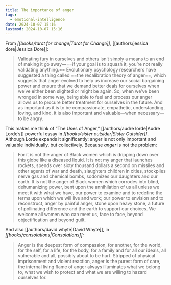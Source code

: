 ```yaml
---
title: The importance of anger
tags:
  - emotional-intelligence
date: 2024-10-07 15:16
lastmod: 2024-10-07 15:16
---
```

From *[[books/tarot for change|Tarot for Change]],* [[authors/jessica dore|Jessica Dore]]:

> Validating fury in ourselves and others isn’t simply a means to an end of making it go away—==if your goal is to squash it, you’re not really validating anything.== Evolutionary psychology researchers have suggested a thing called ==the recalibration theory of anger==, which suggests that anger evolved to help us increase our social bargaining power and ensure that we demand better deals for ourselves when we’ve either been slighted or might be again. So, when we’ve been wronged in some way, being able to feel and process our anger allows us to procure better treatment for ourselves in the future. And as important as it is to be compassionate, empathetic, understanding, loving, and kind, it is also important and valuable—when necessary—to be angry.

This makes me think of “The Uses of Anger,” [[authors/audre lorde|Audre Lorde’s]] powerful essay in *[[books/sister outsider|Sister Outsider]]*. Although Lorde expands it significantly: anger is not only important and valuable individually, but collectively. Because *anger* is not the problem:

> For it is not the anger of Black women which is dripping down over this globe like a diseased liquid. It is not my anger that launches rockets, spends over sixty thousand dollars a second on missiles and other agents of war and death, slaughters children in cities, stockpiles nerve gas and chemical bombs, sodomizes our daughters and our earth. It is not the anger of Black women which corrodes into blind, dehumanizing power, bent upon the annihilation of us all unless we meet it with what we have, our power to examine and to redefine the terms upon which we will live and work; our power to envision and to reconstruct, anger by painful anger, stone upon heavy stone, a future of pollinating difference and the earth to support our choices.
> We welcome all women who can meet us, face to face, beyond objectification and beyond guilt. 

And also [[authors/david whyte|David Whyte]], in *[[books/consolations|Consolations]]:*

> Anger is the deepest form of compassion, for another, for the world, for the self, for a life, for the body, for a family and for all our ideals, all vulnerable and all, possibly about to be hurt. Stripped of physical imprisonment and violent reaction, anger is the purest form of care, the internal living flame of anger always illuminates what we belong to, what we wish to protect and what we are willing to hazard ourselves for.
